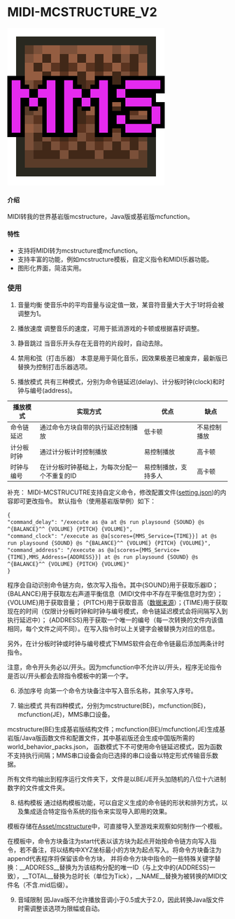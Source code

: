 # MIDI-MCSTRUCTURE_V2
![MMS Icon](MMS_Icon.png)

#### 介绍
MIDI转我的世界基岩版mcstructure，Java版或基岩版mcfunction。

#### 特性
- 支持将MIDI转为mcstructure或mcfunction。
- 支持丰富的功能，例如mcstructure模板，自定义指令和MIDI乐器功能。
- 图形化界面，简洁实用。

### 使用
1. 音量均衡
使音乐中的平均音量与设定值一致，某音符音量大于大于1时将会被调整为1。

2. 播放速度
调整音乐的速度，可用于抵消游戏的卡顿或根据喜好调整。

3. 静音跳过
当音乐开头存在无音符的片段时，自动去除。

4. 禁用和弦（打击乐器）
本意是用于简化音乐，因效果极差已被废弃，最新版已替换为控制打击乐器选项。

5. 播放模式
共有三种模式，分别为命令链延迟(delay)、计分板时钟(clock)和时钟与编号(address)。

| 播放模式  | 实现方式                    | 优点         | 缺点     |
|-------|-------------------------|------------|--------|
| 命令链延迟 | 通过命令方块自带的执行延迟控制播放       | 低卡顿        | 不易控制播放 |
| 计分板时钟 | 通过计分板计时控制播放             | 易控制播放      | 高卡顿    |
| 时钟与编号 | 在计分板时钟基础上，为每次分配一个不重复的ID | 易控制播放，支持多人 | 高卡顿    |

补充：
MIDI-MCSTRUCUTRE支持自定义命令，修改配置文件([setting.json](https://gitee.com/mrdxhmagic/midi-mcstructure/raw/master/Asset/text/setting.json))的内容即可更改指令。
默认指令（使用基岩版举例）如下：

```
{
"command_delay": "/execute as @a at @s run playsound {SOUND} @s ^{BALANCE}^^ {VOLUME} {PITCH} {VOLUME}", 
"command_clock": "/execute as @a[scores={MMS_Service={TIME}}] at @s run playsound {SOUND} @s ^{BALANCE}^^ {VOLUME} {PITCH} {VOLUME}", 
"command_address": "/execute as @a[scores={MMS_Service={TIME},MMS_Address={ADDRESS}}] at @s run playsound {SOUND} @s ^{BALANCE}^^ {VOLUME} {PITCH} {VOLUME}"
}
```

程序会自动识别命令链方向，依次写入指令。其中{SOUND}用于获取乐器ID；{BALANCE}用于获取左右声道平衡信息（MIDI文件中不存在平衡信息时为空）；{VOLUME}用于获取音量；
{PITCH}用于获取音高（[数据来源](https://b23.tv/mQuuE1T)）；{TIME}用于获取现在的时间（仅限计分板时钟和时钟与编号模式，命令链延迟模式会将间隔写入到执行延迟中）；
{ADDRESS}用于获取一个唯一的编号（每一次转换的文件内该值相同，每个文件之间不同）。在写入指令时以上关键字会被替换为对应的信息。

另外，在计分板时钟或时钟与编号模式下MMS软件会在命令链最后添加两条计时指令。

注意，命令开头务必以/开头。因为mcfunction中不允许以/开头，程序无论指令是否以/开头都会去除指令模板中的第一个字。

6. 添加序号
向第一个命令方块备注中写入音乐名称，其余写入序号。

7. 输出模式
共有四种模式，分别为mcstructure(BE)，mcfunction(BE)，mcfunction(JE)，MMS串口设备。

mcstructure(BE)生成基岩版结构文件；mcfunction(BE)/mcfunction(JE)生成基岩版/Java版函数文件和配置文件，其中基岩版还会生成中国版所需的world_behavior_packs.json，
函数模式下不可使用命令链延迟模式，因为函数不支持执行间隔；MMS串口设备会向已选择的串口设备以特定形式传输音乐数据。

所有文件均输出到程序运行文件夹下，文件是以BE/JE开头加随机的八位十六进制数字的文件或文件夹。

8. 结构模板
通过结构模板功能，可以自定义生成的命令链的形状和排列方式，以及集成适合特定指令系统的指令来实现导入即用的效果。

模板存储在[Asset/mcstructure](https://gitee.com/mrdxhmagic/midi-mcstructure/tree/master/Asset/mcstructure)中，可直接导入至游戏来观察如何制作一个模板。

在模板中，命令方块备注为start代表以该方块为起点开始按命令链方向写入指令，若不备注，将以结构中XYZ坐标最小的方块为起点写入。将命令方块备注为append代表程序将保留该命令方块，
并将命令方块中指令的一些特殊关键字替换：__ADDRESS__替换为为该结构分配的唯一ID（与上文中的{ADDRESS}一致），__TOTAL__替换为总时长（单位为Tick），__NAME__替换为被转换的MIDI文件名（不含.mid后缀）。

9. 音域限制
因Java版不允许播放音调小于0.5或大于2.0，因此转换Java版文件时需调整该选项为限幅或自动。